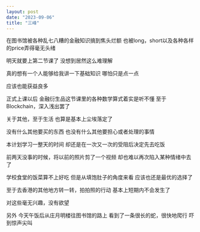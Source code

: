 ```yaml
---
layout: post
date: "2023-09-06"
title: "三峰"
---
```


在图书馆被各种乱七八糟的金融知识搞到焦头烂额
也被long，short以及各种各样的price弄得毫无头绪

明天就要上第二节课了
没想到居然这么难理解

真的想有一个人能够给我讲一下基础知识
哪怕只是点一点

应该也能获益良多

正式上课以后
金融衍生品这节课里的各种数学算式着实是听不懂
至于Blockchain，深入浅出罢了

关于其他，至于生活
也算是基本上尘埃落定了

没有什么其他要买的东西
也没有什么其他要担心或者处理的事情

本计划学习一整天的时间
却还是在一次又一次的受阻后决定先去吃饭

前两天没事的时候，将以前的照片剪了一个视频
却也难以再次陷入某种情绪中去了

学校食堂的饭菜算不上好吃
但是从填饱肚子的角度来看
应该也还是最优的选择了

至于去香港的其他地方转一转，拍拍照的行动
基本上短期内不会发生了

对这些毫无兴趣，没有欲望

另外
今天午饭后从庄月明楼往图书馆的路上
看到了一条很长的蛇，很快地爬行
吓到惊声尖叫